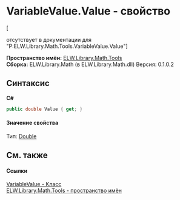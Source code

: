 # VariableValue.Value - свойство
 

\[<summary> отсутствует в документации для "P:ELW.Library.Math.Tools.VariableValue.Value"\]

**Пространство имён:**&nbsp;<a href="N_ELW_Library_Math_Tools">ELW.Library.Math.Tools</a><br />**Сборка:**&nbsp;ELW.Library.Math (в ELW.Library.Math.dll) Версия: 0.1.0.2

## Синтаксис

**C#**<br />
``` C#
public double Value { get; }
```


#### Значение свойства
Тип:&nbsp;<a href="http://msdn2.microsoft.com/ru-ru/library/643eft0t" target="_blank">Double</a>

## См. также


#### Ссылки
<a href="T_ELW_Library_Math_Tools_VariableValue">VariableValue - Класс</a><br /><a href="N_ELW_Library_Math_Tools">ELW.Library.Math.Tools - пространство имён</a><br />